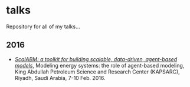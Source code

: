 # talks
Repository for all of my talks...

## 2016
* [*ScalABM: a toolkit for building scalable, data-driven, agent-based models*](https://nbviewer.jupyter.org/format/slides/github/davidrpugh/talks/blob/master/kapsarc-2016/kapsarc-2016.ipynb#/), Modeling energy systems: the role of agent-based modeling, King Abdullah Petroleum Science and Research Center (KAPSARC), Riyadh, Saudi Arabia, 7-10 Feb. 2016.
